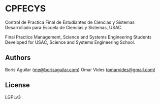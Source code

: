 # CPFECYS
Control de Practica Final de Estudiantes de Ciencias y Sistemas
Desarrollado para Escuela de Ciencias y Sistemas, USAC.

Final Practice Management, Science and Systems Engineering Students
Developed for USAC, Science and Systems Engineering School.

## Authors

Boris Aguilar (me@borisaguilar.com)
Omar Vides (omarvides@gmail.com)

## License

LGPLv3
